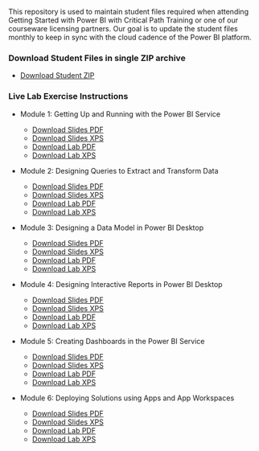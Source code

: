 This repository is used to maintain student files required when attending Getting Started with Power BI with Critical Path Training or one of our courseware licensing partners. Our goal is to update the student files monthly to keep in sync with the cloud cadence of the Power BI platform.

### Download Student Files in single ZIP archive
  - [Download Student ZIP](https://github.com/CriticalPathTraining/GSPBI/archive/master.zip)

### Live Lab Exercise Instructions

- Module 1: Getting Up and Running with the Power BI Service
  - [Download Slides PDF](https://github.com/CriticalPathTraining/GSPBI/raw/master/Student/Modules/01_IntroToPowerBI/Slides.pdf)
  - [Download Slides XPS](https://github.com/CriticalPathTraining/GSPBI/raw/master/Student/Modules/01_IntroToPowerBI/Slides.xps)
  - [Download Lab PDF](https://github.com/CriticalPathTraining/GSPBI/raw/master/Student/Modules/01_IntroToPowerBI/Lab.pdf)
  - [Download Lab XPS](https://github.com/CriticalPathTraining/GSPBI/raw/master/Student/Modules/01_IntroToPowerBI/Lab.xps)

- Module 2: Designing Queries to Extract and Transform Data
  - [Download Slides PDF](https://github.com/CriticalPathTraining/GSPBI/raw/master/Student/Modules/02_Queries/Slides.pdf)
  - [Download Slides XPS](https://github.com/CriticalPathTraining/GSPBI/raw/master/Student/Modules/02_Queries/Slides.xps)
  - [Download Lab PDF](https://github.com/CriticalPathTraining/GSPBI/raw/master/Student/Modules/02_Queries/Lab.pdf)
  - [Download Lab XPS](https://github.com/CriticalPathTraining/GSPBI/raw/master/Student/Modules/02_Queries/Lab.xps)

- Module 3: Designing a Data Model in Power BI Desktop
  - [Download Slides PDF](https://github.com/CriticalPathTraining/GSPBI/raw/master/Student/Modules/03_DataModeling/Slides.pdf)
  - [Download Slides XPS](https://github.com/CriticalPathTraining/GSPBI/raw/master/Student/Modules/03_DataModeling/Slides.xps)
  - [Download Lab PDF](https://github.com/CriticalPathTraining/GSPBI/raw/master/Student/Modules/03_DataModeling/Lab.pdf)
  - [Download Lab XPS](https://github.com/CriticalPathTraining/GSPBI/raw/master/Student/Modules/03_DataModeling/Lab.xps)

- Module 4: Designing Interactive Reports in Power BI Desktop
  - [Download Slides PDF](https://github.com/CriticalPathTraining/GSPBI/raw/master/Student/Modules/04_Reports/Slides.pdf)
  - [Download Slides XPS](https://github.com/CriticalPathTraining/GSPBI/raw/master/Student/Modules/04_Reports/Slides.xps)
  - [Download Lab PDF](https://github.com/CriticalPathTraining/GSPBI/raw/master/Student/Modules/04_Reports/Lab.pdf)
  - [Download Lab XPS](https://github.com/CriticalPathTraining/GSPBI/raw/master/Student/Modules/04_Reports/Lab.xps)

- Module 5: Creating Dashboards in the Power BI Service
  - [Download Slides PDF](https://github.com/CriticalPathTraining/GSPBI/raw/master/Student/Modules/05_Dashboards/Slides.pdf)
  - [Download Slides XPS](https://github.com/CriticalPathTraining/GSPBI/raw/master/Student/Modules/05_Dashboards/Slides.xps)
  - [Download Lab PDF](https://github.com/CriticalPathTraining/GSPBI/raw/master/Student/Modules/05_Dashboards/Lab.pdf)
  - [Download Lab XPS](https://github.com/CriticalPathTraining/GSPBI/raw/master/Student/Modules/05_Dashboards/Lab.xps)

- Module 6: Deploying Solutions using Apps and App Workspaces
  - [Download Slides PDF](https://github.com/CriticalPathTraining/GSPBI/raw/master/Student/Modules/06_AppWorkspaces/Slides.pdf)
  - [Download Slides XPS](https://github.com/CriticalPathTraining/GSPBI/raw/master/Student/Modules/06_AppWorkspaces/Slides.xps)
  - [Download Lab PDF](https://github.com/CriticalPathTraining/GSPBI/raw/master/Student/Modules/06_AppWorkspaces/Lab.pdf)
  - [Download Lab XPS](https://github.com/CriticalPathTraining/GSPBI/raw/master/Student/Modules/06_AppWorkspaces/Lab.xps)
